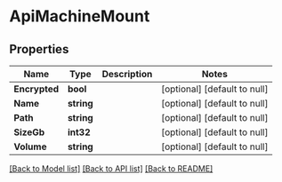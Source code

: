 # ApiMachineMount

## Properties
Name | Type | Description | Notes
------------ | ------------- | ------------- | -------------
**Encrypted** | **bool** |  | [optional] [default to null]
**Name** | **string** |  | [optional] [default to null]
**Path** | **string** |  | [optional] [default to null]
**SizeGb** | **int32** |  | [optional] [default to null]
**Volume** | **string** |  | [optional] [default to null]

[[Back to Model list]](../README.md#documentation-for-models) [[Back to API list]](../README.md#documentation-for-api-endpoints) [[Back to README]](../README.md)

